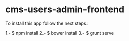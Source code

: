 # cms-users-admin-frontend

To install this app follow the next steps:

1.- $ npm install
2.- $ bower install
3.- $ grunt serve
